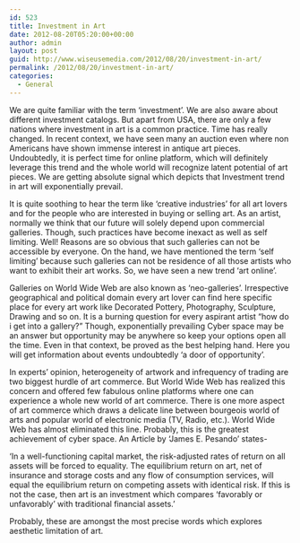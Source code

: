```yaml
---
id: 523
title: Investment in Art
date: 2012-08-20T05:20:00+00:00
author: admin
layout: post
guid: http://www.wiseusemedia.com/2012/08/20/investment-in-art/
permalink: /2012/08/20/investment-in-art/
categories:
  - General
---
```

We are quite familiar with the term &#8216;investment&#8217;. We are also aware about different investment catalogs. But apart from USA, there are only a few nations where investment in art is a common practice. Time has really changed. In recent context, we have seen many an auction even where non Americans have shown immense interest in antique art pieces. Undoubtedly, it is perfect time for online platform, which will definitely leverage this trend and the whole world will recognize latent potential of art pieces. We are getting absolute signal which depicts that Investment trend in art will exponentially prevail.

It is quite soothing to hear the term like &#8216;creative industries&#8217; for all art lovers and for the people who are interested in buying or selling art. As an artist, normally we think that our future will solely depend upon commercial galleries. Though, such practices have become inexact as well as self limiting. Well! Reasons are so obvious that such galleries can not be accessible by everyone. On the hand, we have mentioned the term &#8216;self limiting&#8217; because such galleries can not be residence of all those artists who want to exhibit their art works. So, we have seen a new trend &#8216;art online&#8217;.

Galleries on World Wide Web are also known as &#8216;neo-galleries&#8217;. Irrespective geographical and political domain every art lover can find here specific place for every art work like Decorated Pottery, Photography, Sculpture, Drawing and so on. It is a burning question for every aspirant artist &#8220;how do i get into a gallery?&#8221; Though, exponentially prevailing Cyber space may be an answer but opportunity may be anywhere so keep your options open all the time. Even in that context, be proved as the best helping hand. Here you will get information about events undoubtedly &#8216;a door of opportunity&#8217;.

In experts&#8217; opinion, heterogeneity of artwork and infrequency of trading are two biggest hurdle of art commerce. But World Wide Web has realized this concern and offered few fabulous online platforms where one can experience a whole new world of art commerce. There is one more aspect of art commerce which draws a delicate line between bourgeois world of arts and popular world of electronic media (TV, Radio, etc.). World Wide Web has almost eliminated this line. Probably, this is the greatest achievement of cyber space. An Article by &#8216;James E. Pesando&#8217; states-

&#8216;In a well-functioning capital market, the risk-adjusted rates of return on all assets will be forced to equality. The equilibrium return on art, net of insurance and storage costs and any flow of consumption services, will equal the equilibrium return on competing assets with identical risk. If this is not the case, then art is an investment which compares &#8216;favorably or unfavorably&#8217; with traditional financial assets.&#8217;

Probably, these are amongst the most precise words which explores aesthetic limitation of art.